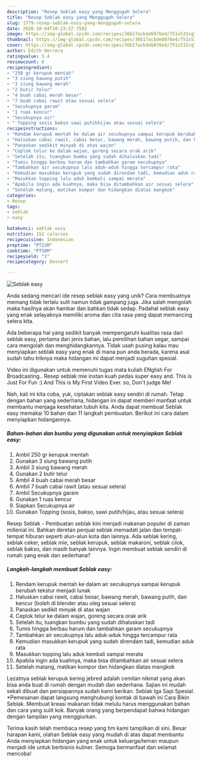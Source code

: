 ```yaml
---
description: "Resep Seblak easy yang Menggugah Selera"
title: "Resep Seblak easy yang Menggugah Selera"
slug: 1779-resep-seblak-easy-yang-menggugah-selera
date: 2020-10-04T10:23:57.758Z
image: https://img-global.cpcdn.com/recipes/36b17acbdeb076e4/751x532cq70/seblak-easy-foto-resep-utama.jpg
thumbnail: https://img-global.cpcdn.com/recipes/36b17acbdeb076e4/751x532cq70/seblak-easy-foto-resep-utama.jpg
cover: https://img-global.cpcdn.com/recipes/36b17acbdeb076e4/751x532cq70/seblak-easy-foto-resep-utama.jpg
author: Edith Herrera
ratingvalue: 3.4
reviewcount: 6
recipeingredient:
- "250 gr kerupuk mentah"
- "3 siung bawang putih"
- "3 siung bawang merah"
- "2 butir telur"
- "4 buah cabai merah besar"
- "7 buah cabai rawit atau sesuai selera"
- "Secukupnya garam"
- "1 ruas kencur"
- "Secukupnya air"
- " Topping sosis bakso sawi putihhijau atau sesuai selera"
recipeinstructions:
- "Rendam kerupuk mentah ke dalam air secukupnya sampai kerupuk berubah tekstur menjadi lunak"
- "Haluskan cabai rawit, cabai besar, bawang merah, bawang putih, dan kencur (boleh di blender atau uleg sesuai selera)"
- "Panaskan sedikit minyak di atas wajan"
- "Ceplok telur ke dalam wajan, goreng secara orak arik"
- "Setelah itu, tuangkan bumbu yang sudah dihaluskan tadi"
- "Tumis hingga berbau harum dan tambahkan garam secukupnya"
- "Tambahkan air secukupnya lalu aduk-aduk hingga tercampur rata"
- "Kemudian masukkan kerupuk yang sudah direndam tadi, kemudian aduk rata"
- "Masukkan topping lalu aduk kembali sampai merata"
- "Apabila ingin ada kuahnya, maka bisa ditambahkan air sesuai selera"
- "Setelah matang, matikan kompor dan hidangkan diatas mangkok"
categories:
- Resep
tags:
- seblak
- easy

katakunci: seblak easy 
nutrition: 152 calories
recipecuisine: Indonesian
preptime: "PT22M"
cooktime: "PT58M"
recipeyield: "1"
recipecategory: Dessert

---
```



![Seblak easy](https://img-global.cpcdn.com/recipes/36b17acbdeb076e4/751x532cq70/seblak-easy-foto-resep-utama.jpg)

Anda sedang mencari ide resep seblak easy yang unik? Cara membuatnya memang tidak terlalu sulit namun tidak gampang juga. Jika salah mengolah maka hasilnya akan hambar dan bahkan tidak sedap. Padahal seblak easy yang enak selayaknya memiliki aroma dan cita rasa yang dapat memancing selera kita.

Ada beberapa hal yang sedikit banyak mempengaruhi kualitas rasa dari seblak easy, pertama dari jenis bahan, lalu pemilihan bahan segar, sampai cara mengolah dan menghidangkannya. Tidak usah pusing kalau mau menyiapkan seblak easy yang enak di mana pun anda berada, karena asal sudah tahu triknya maka hidangan ini dapat menjadi suguhan spesial.

Video ini digunakan untuk memenuhi tugas mata kuliah ENglish For Broadcasting.. Resep seblak mie instan kuah pedas super easy and. This is Just For Fun :) And This is My First Video Ever. so, Don&#39;t judge Me!


Nah, kali ini kita coba, yuk, ciptakan seblak easy sendiri di rumah. Tetap dengan bahan yang sederhana, hidangan ini dapat memberi manfaat untuk membantu menjaga kesehatan tubuh kita. Anda dapat membuat Seblak easy memakai 10 bahan dan 11 langkah pembuatan. Berikut ini cara dalam menyiapkan hidangannya.

<!--inarticleads1-->

##### Bahan-bahan dan bumbu yang digunakan untuk menyiapkan Seblak easy:

1. Ambil 250 gr kerupuk mentah
1. Gunakan 3 siung bawang putih
1. Ambil 3 siung bawang merah
1. Gunakan 2 butir telur
1. Ambil 4 buah cabai merah besar
1. Ambil 7 buah cabai rawit (atau sesuai selera)
1. Ambil Secukupnya garam
1. Gunakan 1 ruas kencur
1. Siapkan Secukupnya air
1. Gunakan  Topping (sosis, bakso, sawi putih/hijau, atau sesuai selera)


Resep Seblak - Pembuatan seblak kini menjadi makanan populer di zaman millenial ini. Bahkan deretan penjual seblak memadati jalan dan tempat-tempat hiburan seperti alun-alun kota dan lainnya. Ada seblak kering, seblak ceker, seblak mie, seblak kerupuk, seblak makaroni, seblak cilok, seblak bakso, dan masih banyak lainnya. Ingin membuat seblak sendiri di rumah yang enak dan sederhana? 

<!--inarticleads2-->

##### Langkah-langkah membuat Seblak easy:

1. Rendam kerupuk mentah ke dalam air secukupnya sampai kerupuk berubah tekstur menjadi lunak
1. Haluskan cabai rawit, cabai besar, bawang merah, bawang putih, dan kencur (boleh di blender atau uleg sesuai selera)
1. Panaskan sedikit minyak di atas wajan
1. Ceplok telur ke dalam wajan, goreng secara orak arik
1. Setelah itu, tuangkan bumbu yang sudah dihaluskan tadi
1. Tumis hingga berbau harum dan tambahkan garam secukupnya
1. Tambahkan air secukupnya lalu aduk-aduk hingga tercampur rata
1. Kemudian masukkan kerupuk yang sudah direndam tadi, kemudian aduk rata
1. Masukkan topping lalu aduk kembali sampai merata
1. Apabila ingin ada kuahnya, maka bisa ditambahkan air sesuai selera
1. Setelah matang, matikan kompor dan hidangkan diatas mangkok


Lezatnya seblak kerupuk kering jebred adalah cemilan nikmat yang akan bisa anda buat di rumah dengan mudah dan sederhana. Sajian ini mudah sekali dibuat dan persiapannya sudah kami berikan. Seblak Iga Sapi Spesial. *Pemesanan dapat langsung menghubungi kontak di bawah ini Cara Bikin Seblak. Membuat kreasi makanan tidak melulu harus menggunakan bahan dan cara yang sulit kok. Banyak orang yang berpendapat bahwa hidangan dengan tampilan yang menggiurkan. 

Terima kasih telah membaca resep yang tim kami tampilkan di sini. Besar harapan kami, olahan Seblak easy yang mudah di atas dapat membantu Anda menyiapkan hidangan yang enak untuk keluarga/teman maupun menjadi ide untuk berbisnis kuliner. Semoga bermanfaat dan selamat mencoba!
